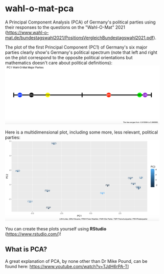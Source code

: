 # wahl-o-mat-pca
A Principal Component Analysis (PCA) of Germany's political parties using their responses to the questions on the "Wahl-O-Mat" 2021 (https://www.wahl-o-mat.de/bundestagswahl2021/PositionsVergleichBundestagswahl2021.pdf).

The plot of the first Principal Component (PC1) of Germany's six major parties clearly show's Germany's political spectrum (note that left and right on the plot correspond to the opposite political orientations but mathematics doesn't care about political definitions):
![](Six-Major-Parties-1D.png "")

Here is a multidimensional plot, including some more, less relevant, political parties:
![](Twelve-Parties-2D.png "")

You can create these plots yourself using **RStudio** (https://www.rstudio.com/)!

## What is PCA?

A great explanation of PCA, by none other than Dr Mike Pound, can be found here: https://www.youtube.com/watch?v=TJdH6rPA-TI